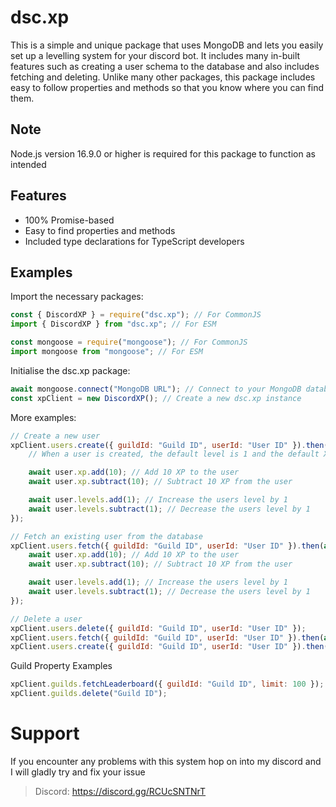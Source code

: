 # dsc.xp
This is a simple and unique package that uses MongoDB and lets you easily set up a levelling system for your discord bot. It includes many in-built features such as creating a user schema to the database and also includes fetching and deleting. Unlike many other packages, this package includes easy to follow properties and methods so that you know where you can find them.

## Note
Node.js version 16.9.0 or higher is required for this package to function as intended

## Features
- 100% Promise-based
- Easy to find properties and methods
- Included type declarations for TypeScript developers

## Examples
Import the necessary packages:
```js
const { DiscordXP } = require("dsc.xp"); // For CommonJS
import { DiscordXP } from "dsc.xp"; // For ESM

const mongoose = require("mongoose"); // For CommonJS
import mongoose from "mongoose"; // For ESM
```

Initialise the dsc.xp package:
```js
await mongoose.connect("MongoDB URL"); // Connect to your MongoDB database
const xpClient = new DiscordXP(); // Create a new dsc.xp instance
```

More examples:
```js
// Create a new user
xpClient.users.create({ guildId: "Guild ID", userId: "User ID" }).then(async (user) => {
    // When a user is created, the default level is 1 and the default XP is 0

    await user.xp.add(10); // Add 10 XP to the user
    await user.xp.subtract(10); // Subtract 10 XP from the user

    await user.levels.add(1); // Increase the users level by 1
    await user.levels.subtract(1); // Decrease the users level by 1
});

// Fetch an existing user from the database
xpClient.users.fetch({ guildId: "Guild ID", userId: "User ID" }).then(async (user) => {
    await user.xp.add(10); // Add 10 XP to the user
    await user.xp.subtract(10); // Subtract 10 XP from the user

    await user.levels.add(1); // Increase the users level by 1
    await user.levels.subtract(1); // Decrease the users level by 1
});

// Delete a user
xpClient.users.delete({ guildId: "Guild ID", userId: "User ID" });
xpClient.users.fetch({ guildId: "Guild ID", userId: "User ID" }).then(async (user) => await user.delete());
xpClient.users.create({ guildId: "Guild ID", userId: "User ID" }).then(async (user) => await user.delete());
```

Guild Property Examples
```js
xpClient.guilds.fetchLeaderboard({ guildId: "Guild ID", limit: 100 });
xpClient.guilds.delete("Guild ID");
```

# Support
If you encounter any problems with this system hop on into my discord and I will gladly try and fix your issue
> Discord: https://discord.gg/RCUcSNTNrT